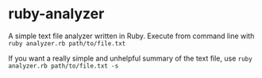 # ruby-analyzer

A simple text file analyzer written in Ruby. Execute from command line with ```ruby analyzer.rb path/to/file.txt```

If you want a really simple and unhelpful summary of the text file, use ```ruby analyzer.rb path/to/file.txt -s```